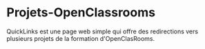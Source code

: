 # Projets-OpenClassrooms

QuickLinks est une page web simple qui offre des redirections vers plusieurs projets de la formation d'OpenClasRooms.